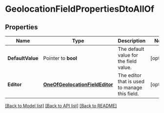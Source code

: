 # GeolocationFieldPropertiesDtoAllOf

## Properties

Name | Type | Description | Notes
------------ | ------------- | ------------- | -------------
**DefaultValue** | Pointer to **bool** | The default value for the field value. | [optional] 
**Editor** | [**OneOfGeolocationFieldEditor**](oneOf&lt;GeolocationFieldEditor&gt;.md) | The editor that is used to manage this field. | [optional] 

[[Back to Model list]](../README.md#documentation-for-models) [[Back to API list]](../README.md#documentation-for-api-endpoints) [[Back to README]](../README.md)


